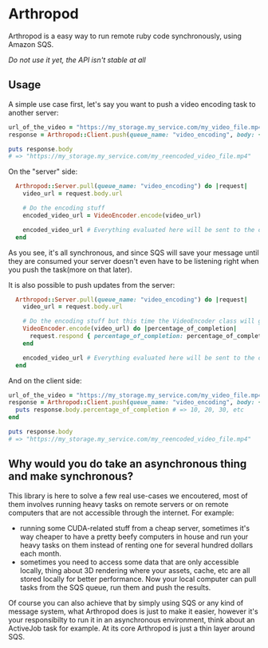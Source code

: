 # Arthropod

Arthropod is a easy way to run remote ruby code synchronously, using Amazon SQS.

*Do not use it yet, the API isn't stable at all*

## Usage

A simple use case first, let's say you want to push a video encoding task to another server:

```ruby
url_of_the_video = "https://my_storage.my_service.com/my_video_file.mp4"
response = Arthropod::Client.push(queue_name: "video_encoding", body: { url: url_of_the_video })

puts response.body
# => "https://my_storage.my_service.com/my_reencoded_video_file.mp4"
```

On the "server" side:

```ruby
  Arthropod::Server.pull(queue_name: "video_encoding") do |request|
    video_url = request.body.url

    # Do the encoding stuff
    encoded_video_url = VideoEncoder.encode(video_url)

    encoded_video_url # Everything evaluated here will be sent to the client
  end
```

As you see, it's all synchronous, and since SQS will save your message until they are consumed your server doesn't even have to be listening right when you push the task(more on that later).

It is also possible to push updates from the server:

```ruby
  Arthropod::Server.pull(queue_name: "video_encoding") do |request|
    video_url = request.body.url

    # Do the encoding stuff but this time the VideoEncoder class will give you a percentage of completion
    VideoEncoder.encode(video_url) do |percentage_of_completion|
      request.respond { percentage_of_completion: percentage_of_completion }
    end

    encoded_video_url # Everything evaluated here will be sent to the client
  end
```

And on the client side:

```ruby
url_of_the_video = "https://my_storage.my_service.com/my_video_file.mp4"
response = Arthropod::Client.push(queue_name: "video_encoding", body: { url: url_of_the_video }) do |response|
  puts response.body.percentage_of_completion # => 10, 20, 30, etc
end

puts response.body
# => "https://my_storage.my_service.com/my_reencoded_video_file.mp4"
```

## Why would you do take an asynchronous thing and make synchronous?

This library is here to solve a few real use-cases we encoutered, most of them involves running heavy tasks on remote servers or on remote computers that are not accessible through the internet. For example:

* running some CUDA-related stuff from a cheap server, sometimes it's way cheaper to have a pretty beefy computers in house and run your heavy tasks on them instead of renting one for several hundred dollars each month.
* sometimes you need to access some data that are only accessible locally, thing about 3D rendering where your assets, cache, etc are all stored locally for better performance. Now your local computer can pull tasks from the SQS queue, run them and push the results.

Of course you can also achieve that by simply using SQS or any kind of message system, what Arthropod does is just to make it easier, however it's your responsibilty to run it in an asynchronous environment, think about an ActiveJob task for example. At its core Arthropod is just a thin layer around SQS.

